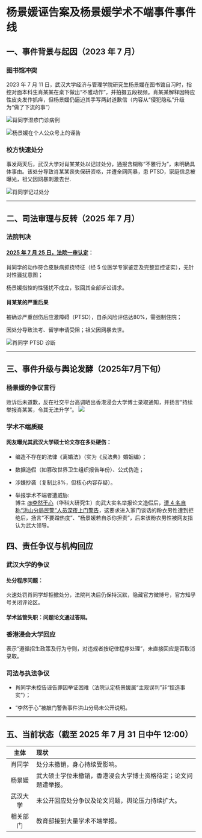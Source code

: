 # 杨景媛诬告案及杨景媛学术不端事件事件线

## 一、事件背景与起因（2023 年 7 月）

### 图书馆冲突

2023 年 7 月 11 日，武汉大学经济与管理学院研究生杨景媛在图书馆自习时，指控对面本科生肖某某在桌下做出“不雅动作”，并拍摄五段视频。肖某某解释因特应性皮炎发作抓痒，但杨景媛仍逼迫其手写两封道歉信（内容从“侵犯隐私”升级为“做了下流的事”）

![肖同学湿疹门诊病例](https://q8.itc.cn/q_70/images03/20240204/46c915fc64c944948e87ab0397d39f91.png)

![杨景媛在个人公众号上的诬告](https://pic4.zhimg.com/v2-5070af8dff989d8f15941ab6441d860b_1440w.jpg)

### 校方快速处分

事发两天后，武汉大学对肖某某处以记过处分，通报含糊称“不雅行为”，未明确具体事由。该处分导致肖某某丧失保研资格，并遭全网网暴，患 PTSD，家庭信息被曝光，祖父因网暴刺激去世.

![肖同学记过处分](https://q8.itc.cn/q_70/images03/20240204/d085ac5337ff4d918b440d433928305e.jpeg)

---

## 二、司法审理与反转（2025 年 7 月）

### 法院判决

#### [2025 年 7 月 25 日，法院一审认定](https://zh.wikisource.org/wiki/%E6%9D%A8%E6%9F%90%E8%AF%89%E8%82%96%E6%9F%90%E6%80%A7%E9%AA%9A%E6%89%B0%E6%8D%9F%E5%AE%B3%E8%B4%A3%E4%BB%BB%E7%BA%A0%E7%BA%B7%E4%B8%80%E5%AE%A1%E6%B0%91%E4%BA%8B%E5%88%A4%E5%86%B3%E4%B9%A6)：

肖同学的动作符合皮肤病抓挠特征（经 5 位医学专家鉴定及完整监控证实），无针对性骚扰意图；

杨景媛指控的性骚扰不成立，驳回其全部诉讼请求。

#### 肖某某的严重后果

被确诊严重创伤后应激障碍（PTSD），自杀风险评估达80%，需强制住院；

因处分导致法考、留学申请受阻；祖父因网暴去世。

![肖同学 PTSD 诊断](https://q9.itc.cn/q_70/images03/20240204/b2c2399af42e412e8324a09c4b56fa5d.jpeg)

---

## 三、事件升级与舆论发酵（2025年7月下旬）

### 杨景媛的争议言行

败诉后未道歉，反在社交平台高调晒出香港浸会大学博士录取通知，并扬言“持续举报肖某某，令其无法升学”。
![](https://pic4.zhimg.com/v2-6c71557c831accd7c51543ceb895509f_r.jpg)

### 学术不端质疑

#### 网友曝光其武汉大学硕士论文存在多处硬伤：

* 编造不存在的法律《离婚法》（实为《民法典》婚姻编）；

* 数据造假（如篡改世界卫生组织报告年份）、公式伪造；

* 涉嫌抄袭（复制比8%，但核心内容存疑）。

* 举报学术不端者遭威胁: \
  博主 [@李然于心](https://www.zhihu.com/people/kao-yan-da-ren-li-ran)（华科大研究生）向武大实名举报论文造假后，[遭 4 名自称“洪山分局民警”人员深夜上门警告](https://www.zhihu.com/question/1933690399068787181/answer/1933886382310401537)，这要求进入家门谈话的粉衣男性遭到拒绝后，扬言“不要蹭热度”、“杨景媛若自杀你担责”，后来该粉衣男性被网友指认为武大领导。

## 四、责任争议与机构回应

### 武汉大学的争议

#### 处分程序问题：

火速处罚肖同学却拒撤处分，法院判决后仍保持沉默，隐藏官方微博号，官方知乎号关闭评论区。

#### 学术监管失职：问题论文通过答辩。

### 香港浸会大学回应

表示“遵循招生政策及行为守则，对违规者按纪律程序处理”，未直接回应是否取消录取。

### 司法与执法争议

* 肖同学未控告诬告罪因举证困难（法院认定杨景媛属“主观误判”非“捏造事实”）；

* “李然于心”被敲门警告事件洪山分局未公开说明。

---

## 五、当前状态（截至 2025 年 7 月 31 日中午 12:00）


| 主体 | 现状 |
|:---:|:---|
| 肖同学 | 处分未撤销，身心持续受影响。
| 杨景媛 | 武大硕士学位未撤销，香港浸会大学博士资格待定；论文问题遭举报。
| 武汉大学 |	未公开回应处分争议及论文问题，舆论压力持续扩大。
| 相关部门 |教育部接到大量学术不端举报。